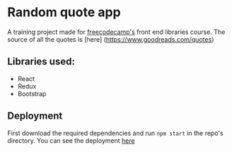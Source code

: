# Random quote app

A training project made for [freecodecamp's](https://www.freecodecamp.org) front end libraries course. 
The source of all the quotes is [here] (https://www.goodreads.com/quotes)

## Libraries used:
- React
- Redux
- Bootstrap

## Deployment
First download the required dependencies and run ```npm start``` in the repo's directory. You can see the deployment [here](https://cfnatic7.github.io/random-quotes-app/)
